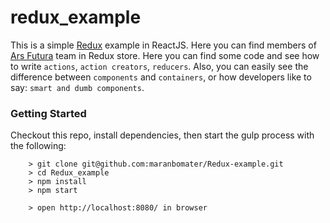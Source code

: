 # redux_example

This is a simple [Redux](https://github.com/reactjs/redux) example in ReactJS. Here you can find members of [Ars Futura](http://arsfutura.co/) team in Redux store. Here you can find some code and see how to write `actions`, `action creators`, `reducers`. Also, you can easily see the difference between `components` and `containers`, or how developers like to say: `smart and dumb components`.

### Getting Started ###

Checkout this repo, install dependencies, then start the gulp process with the following:

```
	> git clone git@github.com:maranbomater/Redux-example.git
	> cd Redux_example
	> npm install
	> npm start

	> open http://localhost:8080/ in browser
```
